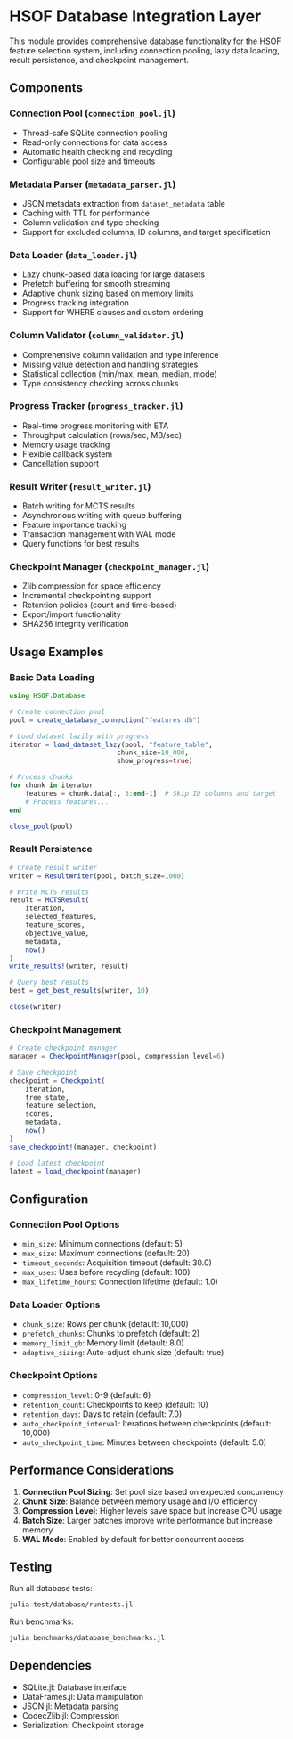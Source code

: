 # HSOF Database Integration Layer

This module provides comprehensive database functionality for the HSOF feature selection system, including connection pooling, lazy data loading, result persistence, and checkpoint management.

## Components

### Connection Pool (`connection_pool.jl`)
- Thread-safe SQLite connection pooling
- Read-only connections for data access
- Automatic health checking and recycling
- Configurable pool size and timeouts

### Metadata Parser (`metadata_parser.jl`)
- JSON metadata extraction from `dataset_metadata` table
- Caching with TTL for performance
- Column validation and type checking
- Support for excluded columns, ID columns, and target specification

### Data Loader (`data_loader.jl`)
- Lazy chunk-based data loading for large datasets
- Prefetch buffering for smooth streaming
- Adaptive chunk sizing based on memory limits
- Progress tracking integration
- Support for WHERE clauses and custom ordering

### Column Validator (`column_validator.jl`)
- Comprehensive column validation and type inference
- Missing value detection and handling strategies
- Statistical collection (min/max, mean, median, mode)
- Type consistency checking across chunks

### Progress Tracker (`progress_tracker.jl`)
- Real-time progress monitoring with ETA
- Throughput calculation (rows/sec, MB/sec)
- Memory usage tracking
- Flexible callback system
- Cancellation support

### Result Writer (`result_writer.jl`)
- Batch writing for MCTS results
- Asynchronous writing with queue buffering
- Feature importance tracking
- Transaction management with WAL mode
- Query functions for best results

### Checkpoint Manager (`checkpoint_manager.jl`)
- Zlib compression for space efficiency
- Incremental checkpointing support
- Retention policies (count and time-based)
- Export/import functionality
- SHA256 integrity verification

## Usage Examples

### Basic Data Loading
```julia
using HSOF.Database

# Create connection pool
pool = create_database_connection("features.db")

# Load dataset lazily with progress
iterator = load_dataset_lazy(pool, "feature_table", 
                           chunk_size=10_000,
                           show_progress=true)

# Process chunks
for chunk in iterator
    features = chunk.data[:, 3:end-1]  # Skip ID columns and target
    # Process features...
end

close_pool(pool)
```

### Result Persistence
```julia
# Create result writer
writer = ResultWriter(pool, batch_size=1000)

# Write MCTS results
result = MCTSResult(
    iteration,
    selected_features,
    feature_scores,
    objective_value,
    metadata,
    now()
)
write_results!(writer, result)

# Query best results
best = get_best_results(writer, 10)

close(writer)
```

### Checkpoint Management
```julia
# Create checkpoint manager
manager = CheckpointManager(pool, compression_level=6)

# Save checkpoint
checkpoint = Checkpoint(
    iteration,
    tree_state,
    feature_selection,
    scores,
    metadata,
    now()
)
save_checkpoint!(manager, checkpoint)

# Load latest checkpoint
latest = load_checkpoint(manager)
```

## Configuration

### Connection Pool Options
- `min_size`: Minimum connections (default: 5)
- `max_size`: Maximum connections (default: 20)
- `timeout_seconds`: Acquisition timeout (default: 30.0)
- `max_uses`: Uses before recycling (default: 100)
- `max_lifetime_hours`: Connection lifetime (default: 1.0)

### Data Loader Options
- `chunk_size`: Rows per chunk (default: 10,000)
- `prefetch_chunks`: Chunks to prefetch (default: 2)
- `memory_limit_gb`: Memory limit (default: 8.0)
- `adaptive_sizing`: Auto-adjust chunk size (default: true)

### Checkpoint Options
- `compression_level`: 0-9 (default: 6)
- `retention_count`: Checkpoints to keep (default: 10)
- `retention_days`: Days to retain (default: 7.0)
- `auto_checkpoint_interval`: Iterations between checkpoints (default: 10,000)
- `auto_checkpoint_time`: Minutes between checkpoints (default: 5.0)

## Performance Considerations

1. **Connection Pool Sizing**: Set pool size based on expected concurrency
2. **Chunk Size**: Balance between memory usage and I/O efficiency
3. **Compression Level**: Higher levels save space but increase CPU usage
4. **Batch Size**: Larger batches improve write performance but increase memory
5. **WAL Mode**: Enabled by default for better concurrent access

## Testing

Run all database tests:
```bash
julia test/database/runtests.jl
```

Run benchmarks:
```bash
julia benchmarks/database_benchmarks.jl
```

## Dependencies

- SQLite.jl: Database interface
- DataFrames.jl: Data manipulation
- JSON.jl: Metadata parsing
- CodecZlib.jl: Compression
- Serialization: Checkpoint storage